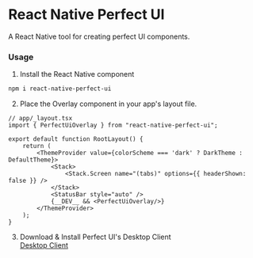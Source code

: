 # React Native Perfect UI

A React Native tool for creating perfect UI components.

### Usage

1. Install the React Native component

```bash
npm i react-native-perfect-ui
```

2. Place the Overlay component in your app's layout file.

```tsx
// app/_layout.tsx
import { PerfectUiOverlay } from "react-native-perfect-ui";

export default function RootLayout() {
    return (
        <ThemeProvider value={colorScheme === 'dark' ? DarkTheme : DefaultTheme}>
            <Stack>
                <Stack.Screen name="(tabs)" options={{ headerShown: false }} />
            </Stack>
            <StatusBar style="auto" />
            {__DEV__ && <PerfectUiOverlay/>}
        </ThemeProvider>
    );
}
```

3. Download & Install Perfect UI's Desktop Client    
[Desktop Client](https://github.com/nmsdvid/react-native-perfect-ui-desktop)
